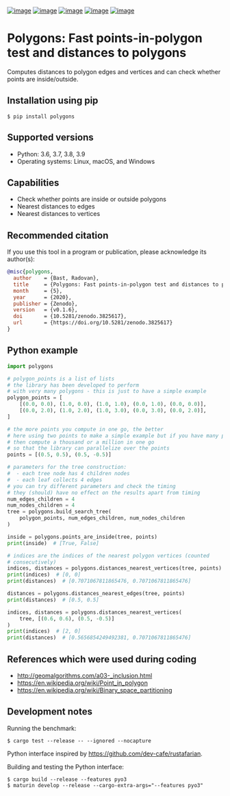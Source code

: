 [![image](https://github.com/bast/polygons/workflows/Test/badge.svg)](https://github.com/bast/polygons/actions)
[![image](https://img.shields.io/badge/license-%20GPL-blue.svg)](LICENSE)
[![image](https://img.shields.io/crates/v/polygons.svg)](https://crates.io/crates/polygons)
[![image](https://badge.fury.io/py/polygons.svg)](https://badge.fury.io/py/polygons)
[![image](https://zenodo.org/badge/88614389.svg)](https://zenodo.org/badge/latestdoi/88614389)


# Polygons: Fast points-in-polygon test and distances to polygons

Computes distances to polygon edges and vertices and can check whether
points are inside/outside.


## Installation using pip

```
$ pip install polygons
```

## Supported versions

- Python: 3.6, 3.7, 3.8, 3.9
- Operating systems: Linux, macOS, and Windows


## Capabilities

- Check whether points are inside or outside polygons
- Nearest distances to edges
- Nearest distances to vertices


## Recommended citation

If you use this tool in a program or publication, please acknowledge its
author(s):

```bibtex
@misc{polygons,
  author    = {Bast, Radovan},
  title     = {Polygons: Fast points-in-polygon test and distances to polygons},
  month     = {5},
  year      = {2020},
  publisher = {Zenodo},
  version   = {v0.1.6},
  doi       = {10.5281/zenodo.3825617},
  url       = {https://doi.org/10.5281/zenodo.3825617}
}
```


## Python example

```python
import polygons

# polygon_points is a list of lists
# the library has been developed to perform
# with very many polygons - this is just to have a simple example
polygon_points = [
    [(0.0, 0.0), (1.0, 0.0), (1.0, 1.0), (0.0, 1.0), (0.0, 0.0)],
    [(0.0, 2.0), (1.0, 2.0), (1.0, 3.0), (0.0, 3.0), (0.0, 2.0)],
]

# the more points you compute in one go, the better
# here using two points to make a simple example but if you have many points
# then compute a thousand or a million in one go
# so that the library can parallelize over the points
points = [(0.5, 0.5), (0.5, -0.5)]

# parameters for the tree construction:
#  - each tree node has 4 children nodes
#  - each leaf collects 4 edges
# you can try different parameters and check the timing
# they (should) have no effect on the results apart from timing
num_edges_children = 4
num_nodes_children = 4
tree = polygons.build_search_tree(
    polygon_points, num_edges_children, num_nodes_children
)

inside = polygons.points_are_inside(tree, points)
print(inside)  # [True, False]

# indices are the indices of the nearest polygon vertices (counted
# consecutively)
indices, distances = polygons.distances_nearest_vertices(tree, points)
print(indices)  # [0, 0]
print(distances)  # [0.7071067811865476, 0.7071067811865476]

distances = polygons.distances_nearest_edges(tree, points)
print(distances)  # [0.5, 0.5]

indices, distances = polygons.distances_nearest_vertices(
    tree, [(0.6, 0.6), (0.5, -0.5)]
)
print(indices)  # [2, 0]
print(distances)  # [0.5656854249492381, 0.7071067811865476]
```

## References which were used during coding

- http://geomalgorithms.com/a03-_inclusion.html
- https://en.wikipedia.org/wiki/Point_in_polygon
- https://en.wikipedia.org/wiki/Binary_space_partitioning


## Development notes

Running the benchmark:
```
$ cargo test --release -- --ignored --nocapture
```

Python interface inspired by https://github.com/dev-cafe/rustafarian.

Building and testing the Python interface:
```
$ cargo build --release --features pyo3
$ maturin develop --release --cargo-extra-args="--features pyo3"
```
